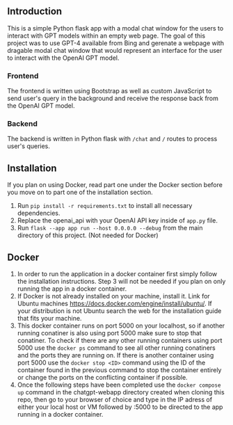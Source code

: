 ## Introduction

This is a simple Python flask app with a modal chat window for the users to interact with GPT models within an empty web page. The goal of this project was to use GPT-4 available from Bing and gerenate a webpage with dragable modal chat window that would represent an interface for the user to interact with the OpenAI GPT model.

### Frontend

The frontend is written using Bootstrap as well as custom JavaScript to send user's query in the background and receive the response back from the OpenAI GPT model.

### Backend

The backend is written in Python flask with `/chat` and `/` routes to process user's queries.

## Installation
If you plan on using Docker, read part one under the Docker section before you move on to part one of the installation section.

1. Run `pip install -r requirements.txt` to install all necessary dependencies.
2. Replace the openai_api with your OpenAI API key inside of `app.py` file.
3. Run `flask --app app run --host 0.0.0.0 --debug` from the main directory of this project. (Not needed for Docker) 


## Docker

1. In order to run the application in a docker container first simply follow the installation instructions. Step 3 will not be needed if you plan on only running the app in a docker container.
2. If Docker is not already installed on your machine, install it. Link for Ubuntu machines https://docs.docker.com/engine/install/ubuntu/. If your distribution is not Ubuntu search the web for the installation guide that fits your machine.
3. This docker container runs on port 5000 on your localhost, so if another running conatiner is also using port 5000 make sure to stop that conatiner. To check if there are any other running containers using port 5000 use the `docker ps` command to see all other running conatiners and the ports they are running on. If there is another container using port 5000 use the `docker stop <ID>` command using the ID of the container found in the previous command to stop the container entirely or change the ports on the conflicting container if possible.
4. Once the following steps have been completed use the `docker compose up` command in the chatgpt-webapp directory created when cloning this repo, then go to your browser of choice and type in the IP adress of either your local host or VM followed by :5000 to be directed to the app running in a docker container.

